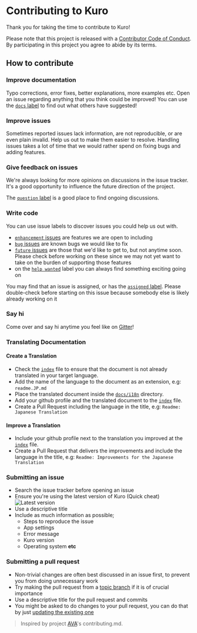 # Contributing to Kuro

Thank you for taking the time to contribute to Kuro!

Please note that this project is released with a [Contributor Code of Conduct](code-of-conduct.md). By participating in this project you agree to abide by its terms.

## How to contribute

### Improve documentation

Typo corrections, error fixes, better explanations, more examples etc. Open an issue regarding anything that you think could be improved! You can use the [`docs` label](https://github.com/davidsmorais/kuro/labels/docs) to find out what others have suggested!

### Improve issues

Sometimes reported issues lack information, are not reproducible, or are even plain invalid. Help us out to make them easier to resolve. Handling issues takes a lot of time that we would rather spend on fixing bugs and adding features.

### Give feedback on issues

We're always looking for more opinions on discussions in the issue tracker. It's a good opportunity to influence the future direction of the project.

The [`question` label](https://github.com/davidsmorais/kuro/labels/question) is a good place to find ongoing discussions.

### Write code

You can use issue labels to discover issues you could help us out with.

- [`enhancement` issues](https://github.com/davidsmorais/kuro/labels/enhancement) are features we are open to including
- [`bug` issues](https://github.com/davidsmorais/kuro/labels/bug) are known bugs we would like to fix
- [`future` issues](https://github.com/davidsmorais/kuro/labels/future) are those that we'd like to get to, but not anytime soon. Please check before working on these since we may not yet want to take on the burden of supporting those features
- on the [`help wanted`](https://github.com/davidsmorais/kuro/labels/future) label you can always find something exciting going on

You may find that an issue is assigned, or has the [`assigned` label](https://github.com/davidsmorais/kuro/labels/assigned). Please double-check before starting on this issue because somebody else is likely already working on it

### Say hi

Come over and say hi anytime you feel like on [Gitter](https://gitter.im/davidsmorais/kuro)!

### Translating Documentation

#### Create a Translation

- Check the [`index`](https://github.com/davidsmorais/kuro/tree/master/docs/i18n/readme.md) file to ensure that the document is not already translated in your target language.
- Add the name of the language to the document as an extension, e.g: `readme.JP.md`
- Place the translated document inside the [`docs/i18n`](https://github.com/davidsmorais/kuro/tree/master/docs/i18n) directory.
- Add your github profile and the translated document to the [`index`](https://github.com/davidsmorais/kuro/tree/master/docs/i18n/readme.md) file.
- Create a Pull Request including the language in the title, e.g: `Readme: Japanese Translation`

#### Improve a Translation

- Include your github profile next to the translation you improved at the [`index`](https://github.com/davidsmorais/kuro/tree/master/docs/i18n/readme.md) file.
- Create a Pull Request that delivers the improvements and include the language in the title, e.g: `Readme: Improvements for the Japanese Translation`

### Submitting an issue

- Search the issue tracker before opening an issue
- Ensure you're using the latest version of Kuro (Quick cheat) ![Latest version](https://badge.fury.io/gh/davidsmorais%2Fkuro.svg)
- Use a descriptive title
- Include as much information as possible;
  - Steps to reproduce the issue
  - App settings
  - Error message
  - Kuro version
  - Operating system **etc**

### Submitting a pull request

- Non-trivial changes are often best discussed in an issue first, to prevent you from doing unnecessary work
- Try making the pull request from a [topic branch](https://github.com/dchelimsky/rspec/wiki/Topic-Branches) if it is of crucial importance
- Use a descriptive title for the pull request and commits
- You might be asked to do changes to your pull request, you can do that by just [updating the existing one](https://github.com/RichardLitt/docs/blob/master/amending-a-commit-guide.md)

> Inspired by project [AVA](https://github.com/avajs/ava/blob/master/contributing.md)'s contributing.md.
